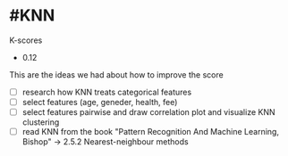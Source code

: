 #KNN
====

K-scores
- 0.12

This are the ideas we had about how to improve the score
- [ ] research how KNN treats categorical features
- [ ] select features (age, geneder, health, fee)
- [ ] select features pairwise and draw correlation plot and visualize KNN clustering
- [ ] read KNN from the book "Pattern Recognition And Machine Learning, Bishop" -> 2.5.2 Nearest-neighbour methods
